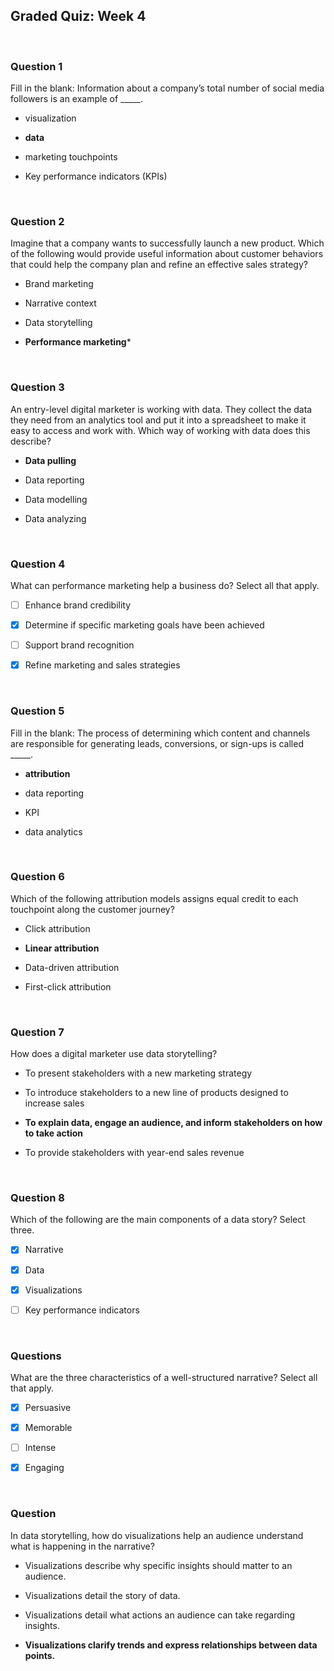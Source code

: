 ## Graded Quiz: Week 4

<br>

### Question 1

Fill in the blank: Information about a company’s total number of social media followers is an example of _____.

- visualization


- **data**


- marketing touchpoints


- Key performance indicators (KPIs)

<br>

### Question 2

Imagine that a company wants to successfully launch a new product. Which of the following would provide useful information about customer behaviors that could help the company plan and refine an effective sales strategy?

- Brand marketing


- Narrative context


- Data storytelling


- **Performance marketing***

<br>

### Question 3

An entry-level digital marketer is working with data. They collect the data they need from an analytics tool and put it into a spreadsheet to make it easy to access and work with. Which way of working with data does this describe?

- **Data pulling**

- Data reporting

- Data modelling

- Data analyzing

<br>

### Question 4

What can performance marketing help a business do? Select all that apply.

+ [ ] Enhance brand credibility

+ [x] Determine if specific marketing goals have been achieved

+ [ ] Support brand recognition

+ [x] Refine marketing and sales strategies

<br>

### Question 5

Fill in the blank: The process of determining which content and channels are responsible for generating leads, conversions, or sign-ups is called _____.

- **attribution**


- data reporting


- KPI


- data analytics

<br>

### Question 6

Which of the following attribution models assigns equal credit to each touchpoint along the customer journey?

- Click attribution


- **Linear attribution**


- Data-driven attribution


- First-click attribution

<br>

### Question 7

How does a digital marketer use data storytelling?

- To present stakeholders with a new marketing strategy


- To introduce stakeholders to a new line of products designed to increase sales


- **To explain data, engage an audience, and inform stakeholders on how to take action**


- To provide stakeholders with year-end sales revenue

<br>

### Question 8

Which of the following are the main components of a data story? Select three.

+ [x] Narrative

+ [x] Data

+ [x] Visualizations

+ [ ] Key performance indicators

<br>

### Questions

What are the three characteristics of a well-structured narrative? Select all that apply.

+ [x] Persuasive

+ [x] Memorable

+ [ ] Intense

+ [x] Engaging

<br>

### Question 

In data storytelling, how do visualizations help an audience understand what is happening in the narrative?

- Visualizations describe why specific insights should matter to an audience.


- Visualizations detail the story of data. 


- Visualizations detail what actions an audience can take regarding insights.


- **Visualizations clarify trends and express relationships between data points.**
